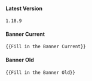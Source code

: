 #### Latest Version

```
1.18.9
```

#### Banner Current

```
{{Fill in the Banner Current}}
```

#### Banner Old

```
{{Fill in the Banner Old}}
```
